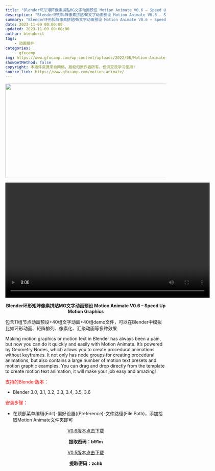 ```yaml
---
title: "Blender环形矩阵像素拼贴MG文字动画预设 Motion Animate V0.6 – Speed Up Motion Graphics"
description: "Blender环形矩阵像素拼贴MG文字动画预设 Motion Animate V0.6 – Speed Up Motion Graphics 包含11组节点动画预设+40组文字动画+40组..."
summary: "Blender环形矩阵像素拼贴MG文字动画预设 Motion Animate V0.6 – Speed Up Motion Graphics 包含11组节点动画预设+40组文字动画+40组..."
date: 2023-11-09 00:00:00
updated: 2023-11-09 00:00:00
author: blenderit
tags: 
    - 动画插件
categories:
    - gfxcamp
img: https://www.gfxcamp.com/wp-content/uploads/2022/08/Motion-Animate-Speed-Up-Motion-Graphics.jpg
showGetMethod: false
copyright: 本插件资源来自网络，版权归原作者所有，仅供交流学习使用！
source_link: https://www.gfxcamp.com/motion-animate/
---
```

<div><p><img decoding="async" class="aligncenter size-full wp-image-105939" src="https://www.gfxcamp.com/wp-content/uploads/2022/08/Motion-Animate-Speed-Up-Motion-Graphics.jpg" data-src="https://www.gfxcamp.com/wp-content/uploads/2022/08/Motion-Animate-Speed-Up-Motion-Graphics.jpg" alt="" width="590" height="295" data-srcset="https://www.gfxcamp.com/wp-content/uploads/2022/08/Motion-Animate-Speed-Up-Motion-Graphics.jpg 590w, https://www.gfxcamp.com/wp-content/uploads/2022/08/Motion-Animate-Speed-Up-Motion-Graphics-150x75.jpg 150w" data-sizes="(max-width: 590px) 100vw, 590px"><br>
</p><center><div style="width: 640px;" class="wp-video"><!--[if lt IE 9]><script>document.createElement('video');</script><![endif]-->
<video class="wp-video-shortcode" id="video-105938-1" width="640" height="360" preload="true" controls="controls"><source type="video/mp4" src="https://cloud.video.taobao.com//play/u/80049544/p/2/e/6/t/1/371901757887.mp4?_=1"></source><a href="https://cloud.video.taobao.com//play/u/80049544/p/2/e/6/t/1/371901757887.mp4">https://cloud.video.taobao.com//play/u/80049544/p/2/e/6/t/1/371901757887.mp4</a></video></div></center><p style="text-align: center;"><strong>Blender环形矩阵像素拼贴MG文字动画预设 Motion Animate V0.6 – Speed Up Motion Graphics</strong></p><p>包含11组节点动画预设+40组文字动画+40组demo文件，可以在Blender中模拟比如环形动画、矩阵排列、像素化、汇聚动画等多种效果</p><p>Making motion graphics or motion text in Blender has always been a pain, but now you can do it quickly and easily with Motion Animate. It’s powered by Geometry Nodes, which allows you to create procedural animations without keyframes. It not only has node groups for creating procedural animations, but also contains a large number of motion text presets and motion graphic examples. You can drag and drop directly from the template to create motion text animation, it will make your job easy and amazing!</p><p style="text-align: left;"><span style="color: #ff0000;">支持的Blender版本：</span></p><ul>
<li style="text-align: left;">Blender 3.0, 3.1, 3.2, 3.3, 3.4, 3.5, 3.6</li>
</ul><p style="text-align: left;"><span style="color: #ff0000;">安装步骤：</span></p><ul>
<li>在顶部菜单编辑(Edit)-偏好设置((Preference)-文件路径(File Path)，添加拾取Motion Animate文件夹即可</li>
</ul><p style="text-align: center;"><a class="maxbutton-3 maxbutton maxbutton-baidu" target="_blank" rel="noopener" href="https://pan.baidu.com/s/1R0-6h9KISA2Xt9ZzhLAVSg?pwd=b91m"><span class="mb-text">V0.6版本点击下载</span></a></p><p style="text-align: center;"><strong>提取密码：b91m</strong></p><p style="text-align: center;"><a class="maxbutton-3 maxbutton maxbutton-baidu" target="_blank" rel="noopener" href="https://pan.baidu.com/s/17CJ4MyAU6hegqLs_Y8GsIw?pwd=zchb"><span class="mb-text">V0.5版本点击下载</span></a></p><p style="text-align: center;"><strong>提取密码：zchb</strong></p></div>